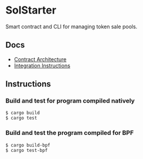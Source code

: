 # SolStarter

Smart contract and CLI for managing token sale pools.

## Docs

- [Contract Architecture](docs/architecture.md)
- [Integration Instructions](docs/integration.md)

## Instructions

### Build and test for program compiled natively
```
$ cargo build
$ cargo test
```

### Build and test the program compiled for BPF
```
$ cargo build-bpf
$ cargo test-bpf
```

